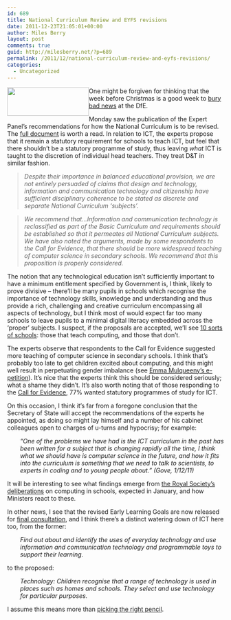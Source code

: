 ```yaml
---
id: 689
title: National Curriculum Review and EYFS revisions
date: 2011-12-23T21:05:01+00:00
author: Miles Berry
layout: post 
comments: true
guid: http://milesberry.net/?p=689
permalink: /2011/12/national-curriculum-review-and-eyfs-revisions/
categories:
  - Uncategorized
---
```

<img style="width: 190px; height: 66px; float: left;" src="http://blogfolio.org.uk/sites/default/files/3/images/Screen Shot 2011-12-23 at 17_40_35.png" alt="" />One might be forgiven for thinking that the week before Christmas is a good week to [bury bad news](http://en.wikipedia.org/wiki/Jo_Moore) at the DfE.

Monday saw the publication of the Expert Panel&#8217;s recommendations for how the National Curriculum is to be revised. The [full document](https://www.education.gov.uk/publications/standard/publicationDetail/Page1/DFE-00135-2011) is worth a read. In relation to ICT, the experts propose that it remain a statutory requirement for schools to teach ICT, but feel that there shouldn&#8217;t be a statutory programme of study, thus leaving _what_ ICT is taught to the discretion of individual head teachers. They treat D&T in similar fashion.<!--more-->

> _Despite their importance in balanced educational provision, we are not entirely persuaded of claims that design and technology, information and communication technology and citizenship have sufficient disciplinary coherence to be stated as discrete and separate National Curriculum ‘subjects’._

> _We recommend that…Information and communication technology is reclassified as part of the Basic Curriculum and requirements should be established so that it permeates all National Curriculum subjects. We have also noted the arguments, made by some respondents to the Call for Evidence, that there should be more widespread teaching of computer science in secondary schools. We recommend that this proposition is properly considered._

<!--break-->

The notion that any technological education isn’t sufficiently important to have a minimum entitlement specified by Government is, I think, likely to prove divisive – there’ll be many pupils in schools which recognise the importance of technology skills, knowledge and understanding and thus provide a rich, challenging and creative curriculum encompassing all aspects of technology, but I think most of would expect far too many schools to leave pupils to a minimal digital literacy embedded across the ‘proper’ subjects. I suspect, if the proposals are accepted, we&#8217;ll see [10 sorts of schools](http://en.wikipedia.org/wiki/Mathematical_joke#Jokes_with_numeral_bases): those that teach computing, and those that don’t.

<div class="comment_text">
  <p>
    The experts observe that respondents to the Call for Evidence suggested more teaching of computer science in secondary schools. I think that&#8217;s probably too late to get children excited about computing, and this might well result in perpetuating gender imbalance (see <a href="http://epetitions.direct.gov.uk/petitions/15081">Emma Mulqueeny&#8217;s e-petition</a>). It’s nice that the experts think this should be considered seriously; what a shame they didn’t. It&#8217;s also worth noting that of those responding to the <a href="https://www.education.gov.uk/publications/standard/publicationDetail/Page1/DFE-00136-2011">Call for Evidence</a>, 77% wanted statutory programmes of study for ICT.
  </p>
  
  <p>
    On this occasion, I think it&#8217;s far from a foregone conclusion that the Secretary of State will accept the recommendations of the experts he appointed, as doing so might lay himself and a number of his cabinet colleagues open to charges of u-turns and hypocrisy; for example:
  </p>
  
  <p class="rteindent1" style="padding-left: 30px;">
    <em>“One of the problems we have had is the ICT curriculum in the past has been written for a subject that is changing rapidly all the time, I think what we should have is computer science in the future, and how it fits into the curriculum is something that we need to talk to scientists, to experts in coding and to young people about.” (Gove, 1/12/11)</em>
  </p>
  
  <p>
    It will be interesting to see what findings emerge from <a href="http://royalsociety.org/education/policy/computing-in-schools/">the Royal Society&#8217;s deliberations</a> on computing in schools, expected in January, and how Ministers react to these.
  </p>
  
  <p>
    In other news, I see that the revised Early Learning Goals are now released for <a href="http://www.education.gov.uk/consultations/index.cfm?action=consultationDetails&consultationId=1794&external=no&menu=1">final consultation</a>, and I think there&#8217;s a distinct watering down of ICT here too, from the former:
  </p>
  
  <p class="rteindent1" style="padding-left: 30px;">
    <em>Find out about and identify the uses of everyday technology and use information and communication technology and programmable toys to support their learning.</em>
  </p>
  
  <p>
    to the proposed:
  </p>
  
  <p class="rteindent1" style="padding-left: 30px;">
    <em>Technology: Children recognise that a range of technology is used in places such as homes and schools. They select and use technology for particular purposes.</em>
  </p>
  
  <p>
    I assume this means more than <a href="http://steve-wheeler.blogspot.com/2011/12/head-teacher-writes.html">picking the right pencil</a>.</div>